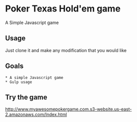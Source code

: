 # Poker Texas Hold'em game

A Simple Javascript game

## Usage

Just clone it and make any modification that you would like

## Goals

```
* A simple Javascript game
* Gulp usage
```

## Try the game

http://www.myawesomepokergame.com.s3-website.us-east-2.amazonaws.com/Index.html
